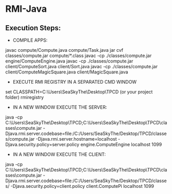 # RMI-Java


## Execution Steps:

- COMPILE APPS:

javac compute/Compute.java compute/Task.java
jar cvf classes/compute.jar compute/*.class
javac -cp ./classes/compute.jar engine/ComputeEngine.java
javac -cp ./classes/compute.jar client/ComputeSort.java client/Sort.java
javac -cp ./classes/compute.jar client/ComputeMagicSquare.java client/MagicSquare.java

- EXECUTE RMI REGISTRY IN A SEPARATED CMD WINDOW

set CLASSPATH=C:\Users\SeaSkyThe\Desktop\TPCD (or your project folder)
rmiregistry

- IN A NEW WINDOW EXECUTE THE SERVER:

java -cp C:\Users\SeaSkyThe\Desktop\TPCD;C:\Users\SeaSkyThe\Desktop\TPCD\classes\compute.jar -Djava.rmi.server.codebase=file:/C:/Users/SeaSkyThe/Desktop/TPCD/classes/compute.jar -Djava.rmi.server.hostname=localhost -Djava.security.policy=server.policy engine.ComputeEngine localhost 1099


- IN A NEW WINDOW EXECUTE THE CLIENT:

java -cp C:\Users\SeaSkyThe\Desktop\TPCD;C:\Users\SeaSkyThe\Desktop\TPCD\classes\compute.jar -Djava.rmi.server.codebase=file:/C:/Users/SeaSkyThe/Desktop/TPCD/classes/ -Djava.security.policy=client.policy client.ComputePi localhost 1099